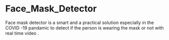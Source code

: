 # Face_Mask_Detector
Face mask detector is a smart and a practical solution especially in the COVID -19 pandamic to detect if the person is wearing the mask or not with real time video .
